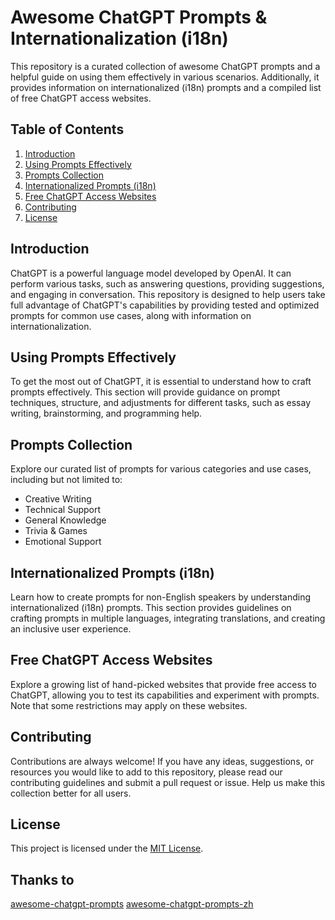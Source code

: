 # Awesome ChatGPT Prompts & Internationalization (i18n)

This repository is a curated collection of awesome ChatGPT prompts and a helpful guide on using them effectively in various scenarios. Additionally, it provides information on internationalized (i18n) prompts and a compiled list of free ChatGPT access websites.

## Table of Contents
1. [Introduction](#introduction)
2. [Using Prompts Effectively](#using-prompts-effectively)
3. [Prompts Collection](#prompts-collection)
4. [Internationalized Prompts (i18n)](#internationalized-prompts-i18n)
5. [Free ChatGPT Access Websites](#free-chatgpt-access-websites)
6. [Contributing](#contributing)
7. [License](#license)

## Introduction
ChatGPT is a powerful language model developed by OpenAI. It can perform various tasks, such as answering questions, providing suggestions, and engaging in conversation. This repository is designed to help users take full advantage of ChatGPT's capabilities by providing tested and optimized prompts for common use cases, along with information on internationalization.

## Using Prompts Effectively
To get the most out of ChatGPT, it is essential to understand how to craft prompts effectively. This section will provide guidance on prompt techniques, structure, and adjustments for different tasks, such as essay writing, brainstorming, and programming help.

## Prompts Collection
Explore our curated list of prompts for various categories and use cases, including but not limited to:
- Creative Writing
- Technical Support
- General Knowledge
- Trivia & Games
- Emotional Support

## Internationalized Prompts (i18n)
Learn how to create prompts for non-English speakers by understanding internationalized (i18n) prompts. This section provides guidelines on crafting prompts in multiple languages, integrating translations, and creating an inclusive user experience.

## Free ChatGPT Access Websites
Explore a growing list of hand-picked websites that provide free access to ChatGPT, allowing you to test its capabilities and experiment with prompts. Note that some restrictions may apply on these websites.

## Contributing
Contributions are always welcome! If you have any ideas, suggestions, or resources you would like to add to this repository, please read our contributing guidelines and submit a pull request or issue. Help us make this collection better for all users.

## License
This project is licensed under the [MIT License](LICENSE).


## Thanks to
[awesome-chatgpt-prompts](https://github.com/f/awesome-chatgpt-prompts)
[awesome-chatgpt-prompts-zh](https://github.com/PlexPt/awesome-chatgpt-prompts-zh)
